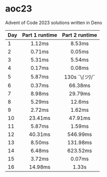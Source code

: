 # aoc23
Advent of Code 2023 solutions written in Deno

| Day | Part 1 runtime | Part 2 runtime  |
|-----|:--------------:|:---------------:|
|1|     1.12ms     |     8.53ms      |
|2|     0.71ms     |     0.05ms      |
|3|     5.31ms     |     5.54ms      |
|4|     0.17ms     |     0.08ms      |
|5|     5.87ms     | 130s ¯\\_(ツ)_/¯ |
|6|     0.37ms     |     66.38ms     |
|7|     8.98ms     |     29.79ms     |
|8|     5.29ms     |     12.6ms      |
|9|     2.72ms     |     1.62ms      |
|10|    23.41ms     |     47.91ms     |
|11|     5.87ms     |     1.59ms      |
|12|    40.31ms     |    546.99ms     |
|13|     8.50ms     |    131.98ms     |
|14|     6.48ms     |    623.52ms     |
|15|     3.72ms     |     0.07ms      |
|16|    14.98ms     |      1.33s      |